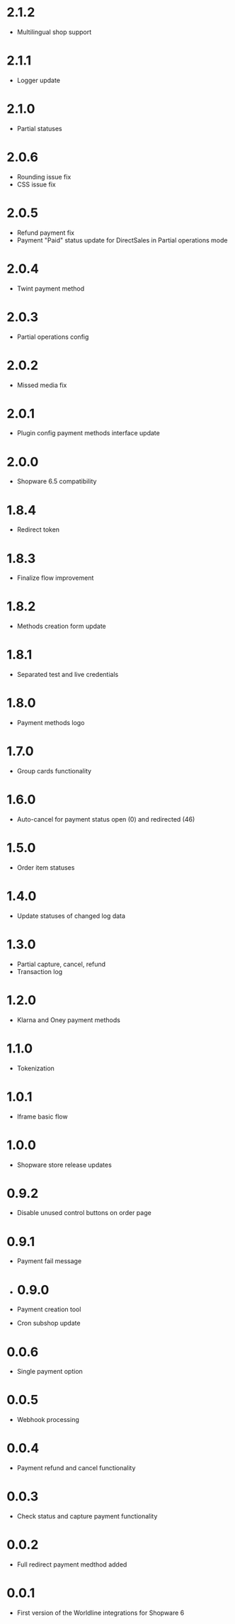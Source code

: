 # 2.1.2
- Multilingual shop support

# 2.1.1
- Logger update

# 2.1.0
- Partial statuses

# 2.0.6
- Rounding issue fix
- CSS issue fix

# 2.0.5
- Refund payment fix
- Payment "Paid" status update for DirectSales in Partial operations mode

# 2.0.4
- Twint payment method

# 2.0.3
- Partial operations config

# 2.0.2
- Missed media fix

# 2.0.1
- Plugin config payment methods interface update

# 2.0.0
- Shopware 6.5 compatibility

# 1.8.4
- Redirect token

# 1.8.3
- Finalize flow improvement

# 1.8.2
- Methods creation form update

# 1.8.1
- Separated test and live credentials

# 1.8.0
- Payment methods logo 

# 1.7.0
- Group cards functionality 

# 1.6.0
- Auto-cancel for payment status open (0) and redirected (46) 

# 1.5.0
- Order item statuses

 # 1.4.0
- Update statuses of changed log data
 
# 1.3.0
- Partial capture, cancel, refund
- Transaction log

# 1.2.0
- Klarna and Oney payment methods

# 1.1.0
- Tokenization

# 1.0.1
- Iframe basic flow

# 1.0.0
- Shopware store release updates

# 0.9.2
- Disable unused control buttons on order page

# 0.9.1
- Payment fail message

- # 0.9.0
- Payment creation tool
- Cron subshop update

# 0.0.6
- Single payment option

# 0.0.5
- Webhook processing

# 0.0.4
- Payment refund and cancel functionality

# 0.0.3
- Check status and capture payment functionality

# 0.0.2
- Full redirect payment medthod added

# 0.0.1
- First version of the Worldline integrations for Shopware 6
